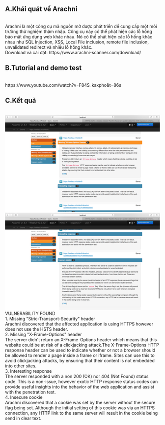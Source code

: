 <h2>A.Khái quát về Arachni</h2></br>
Arachni là một công cụ mã nguồn mở được phát triển để cung cấp một môi trường thử nghiệm thâm nhập. Công cụ này có thể phát hiện các lỗ hổng bảo mật ứng dụng web khác nhau. Nó có thể phát hiện các lỗ hổng khác nhau như SQL Injection, XSS, Local File inclusion, remote file inclusion, unvalidated redirect và nhiều lỗ hổng khác.</br>
Download và cài đặt: https://www.arachni-scanner.com/download/</br>
<h2>B.Tutorial and demo test</h2></br>
https://www.youtube.com/watch?v=F84S_kaxpho&t=86s</br>
<h2>C.Kết quả</h2></br>
<img src="https://github.com/namkm/INT3117-21/blob/master/Security_Testing/arachni_1.png"></br>
<img src="https://github.com/namkm/INT3117-21/blob/master/Security_Testing/arachni_2.png"></br>
VULNERABILITY FOUND</br>
1. Missing "Stric-Transport-Security" header</br>
	Arachni discovered that the affected application is using HTTPS however does not use the HSTS header.</br>
2. Missing "X-Frame-Options" header</br>
  The server didn't return an X-Frame-Options header which means that this website could be at risk of a clickjacking attack.The X-Frame-Options HTTP response header can be used to indicate whether or not a browser should be allowed to render a page inside a frame or iframe. Sites can use this to avoid clickjacking attacks, by ensuring that their content is not embedded into other sites.</br>
3. Interesting response</br>
	The server responded with a non 200 (OK) nor 404 (Not Found) status code. This is a non-issue, however exotic HTTP response status codes can provide useful insights into the behavior of the web application and assist with the penetration test.</br>
4. Insecure cookie</br>
	Arachni discovered that a cookie was set by the server without the secure flag being set. Although the initial setting of this cookie was via an HTTPS connection, any HTTP link to the same server will result in the cookie being send in clear text.</br>
